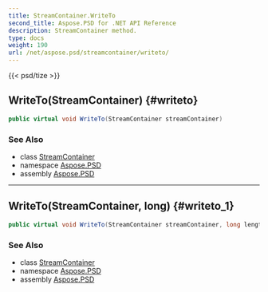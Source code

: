 ```yaml
---
title: StreamContainer.WriteTo
second_title: Aspose.PSD for .NET API Reference
description: StreamContainer method. 
type: docs
weight: 190
url: /net/aspose.psd/streamcontainer/writeto/
---
```

{{< psd/tize >}}
## WriteTo(StreamContainer) {#writeto}

```csharp
public virtual void WriteTo(StreamContainer streamContainer)
```

### See Also

* class [StreamContainer](../)
* namespace [Aspose.PSD](../../streamcontainer/)
* assembly [Aspose.PSD](../../../)

---

## WriteTo(StreamContainer, long) {#writeto_1}

```csharp
public virtual void WriteTo(StreamContainer streamContainer, long length)
```

### See Also

* class [StreamContainer](../)
* namespace [Aspose.PSD](../../streamcontainer/)
* assembly [Aspose.PSD](../../../)


